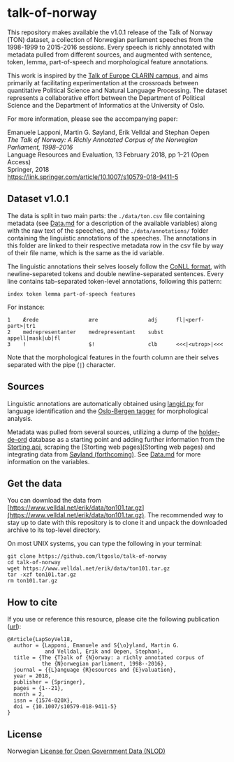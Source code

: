 # talk-of-norway

This repository makes available the v1.0.1 release of the Talk of Norway (TON) dataset, a collection of Norwegian parliament speeches from the 1998-1999 to 2015-2016 sessions. Every speech is richly annotated with metadata pulled from different sources, and augmented with sentence, token, lemma, part-of-speech and morphological feature annotations.

This work is inspired by the [Talk of Europe CLARIN campus](http://www.talkofeurope.eu/), and aims primarily at facilitating experimentation at the crossroads between quantitative Political Science and Natural Language Processing. The dataset represents a collaborative effort between the Department of Political Science and the Department of Informatics at the University of Oslo.

For more information, please see the accompanying paper: 

Emanuele Lapponi, Martin G. Søyland, Erik Velldal and Stephan Oepen  
_The Talk of Norway: A Richly Annotated Corpus of the Norwegian Parliament, 1998–2016_  
Language Resources and Evaluation, 13 February 2018, pp 1–21 (Open Access)  
Springer, 2018  
https://link.springer.com/article/10.1007/s10579-018-9411-5

## Dataset v1.0.1

The data is split in two main parts: the `./data/ton.csv` file containing metadata (see [Data.md](Data.md) for a description of the available variables) along with the raw text of the speeches, and the `./data/annotations/` folder containing the linguistic annotations of the speeches. The annotations in this folder are linked to their respective metadata row in the csv file by way of their file name, which is the same as the id variable.

The linguistic annotations their selves loosely follow the [CoNLL format](http://universaldependencies.org/format.html), with newline-separeted tokens and double newline-separated sentences. Every line contains tab-separated token-level annotations, following this pattern:

`index token lemma part-of-speech features`

For instance:

```
1    Ærede                ære                adj      fl|<perf-part>|tr1
2    medrepresentanter    medrepresentant    subst    appell|mask|ub|fl
3    !                    $!                 clb      <<<|<utrop>|<<<
```
Note that the morphological features in the fourth column are their selves separated with the pipe (`|`) character.

## Sources

Linguistic annotations are automatically obtained using [langid.py](https://github.com/saffsd/langid.py) for language identification and the [Oslo-Bergen tagger](https://github.com/noklesta/The-Oslo-Bergen-Tagger) for morphological analysis.

Metadata was pulled from several sources, utilizing a dump of the [holder-de-ord](https://www.holderdeord.no/portal) database as a starting point and adding further information from the [Storting api](https://data.stortinget.no/), scraping the [Storting web pages](Storting web pages) and integrating data from [Søyland (forthcoming)](https://github.com/martigso/ministersNor).
See [Data.md](Data.md) for more information on the variables.

## Get the data

You can download the data from [https://www.velldal.net/erik/data/ton101.tar.gz](https://www.velldal.net/erik/data/ton101.tar.gz). The recommended way to stay up to date with this repository is to clone it and unpack the downloaded archive to its top-level directory.

On most UNIX systems, you can type the following in your terminal:
```
git clone https://github.com/ltgoslo/talk-of-norway
cd talk-of-norway
wget https://www.velldal.net/erik/data/ton101.tar.gz
tar -xzf ton101.tar.gz
rm ton101.tar.gz
```

## How to cite

If you use or reference this resource, please cite the following publication ([url](https://link.springer.com/article/10.1007/s10579-018-9411-5)): 

```
@Article{LapSoyVel18,
  author = {Lapponi, Emanuele and S{\o}yland, Martin G. 
            and Velldal, Erik and Oepen, Stephan},
  title = {The {T}alk of {N}orway: a richly annotated corpus of 
           the {N}orwegian parliament, 1998--2016},
  journal = {{L}anguage {R}esources and {E}valuation},
  year = 2018,
  publisher = {Springer},
  pages = {1--21}, 
  month = 2,
  issn = {1574-020X},
  doi = {10.1007/s10579-018-9411-5}
}

```

## License

Norwegian [License for Open Government Data (NLOD)](LICENSE)
